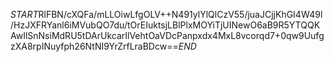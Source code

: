 $START$RlFBN/cXQFa/mLLOiwLfgOLV++N491ylYlQlCzV55/juaJCjjKhGI4W49l/HzJXFRYanl6iMVubQO7du/tOrEIuktsjLBlPlxMOYiTjUINewO6aB9R5YTQQKAwIlSnNsiMdRU5tDArUkcarIlVehtOaVDcPanpxdx4MxL8vcorqd7+0qw9UufgzXA8rpINuyfph26NtNI9YrZrfLraBDcw==$END$
